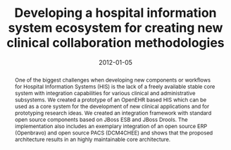 ---
abstract: One of the biggest challenges when developing new components or workflows
  for Hospital Information Systems (HIS) is the lack of a freely available stable
  core system with integration capabilities for various clinical and administrative
  subsystems. We created a prototype of an OpenEHR based HIS which can be used as
  a core system for the development of new clinical applications and for prototyping
  research ideas. We created an integration framework with standard open source components
  based on JBoss ESB and JBoss Drools. The implementation also includes an exemplary
  integration of an open source ERP (Openbravo) and open source PACS (DCM4CHEE) and
  shows that the proposed architecture results in an highly maintainable core architecture.
authors:
- Wolfgang Schramm
- Harald Köstinger
- Klaus Bayrhammer
- Michael Fiedler
- Thomas Grechenig
date: '2012-01-05'
featured: false
links:
- name: Publik
  url: https://publik.tuwien.ac.at/showentry.php?ID=215340&lang=2
publication_types:
- '1'
publishDate: '2012-01-05'
title: Developing a hospital information system ecosystem for creating new clinical
  collaboration methodologies
url_pdf: ''
---